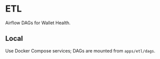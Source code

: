 # ETL

Airflow DAGs for Wallet Health.

## Local

Use Docker Compose services; DAGs are mounted from `apps/etl/dags`.


